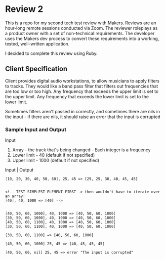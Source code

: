 # Review 2

This is a repo for my second tech test review with Makers. Reviews are an hour-long remote sessions conducted via Zoom. The reviewer roleplays as a product owner with a set of non-technical requirements. The developer uses the Makers dev process to convert these requirements into a working, tested, well-written application.

I decided to complete this review using Ruby.

## Client Specification

Client provides digital audio workstations, to allow musicians to apply filters to tracks.
They would like a band pass filter that filters out frequencies that are too low or too high.
Any frequency that exceeds the upper limit is set to the upper limit.
Any frequency that exceeds the lower limit is set to the lower limit.

Sometimes filters aren't passed in correctly, and sometimes there are nils in the input - if there are nils, it should raise an error that the input is corrupted

### Sample Input and Output

Input

1. Array - the track that's being changed - Each integer is a frequency
2. Lower limit - 40 (default if not specified)
3. Upper limit - 1000 (default if not specified)

Input | Output

```
[10, 20, 30, 40, 50, 60], 25, 45 => [25, 25, 30, 40, 45, 45]


<!-- TEST SIMPLEST ELEMENT FIRST -> then wouldn't have to iterate over an array!
[40], 40, 1000 => [40] -->


[40, 50, 60, 1000], 40, 1000 => [40, 50, 60, 1000]
[30, 50, 60, 1000], 40, 1000 => [40, 50, 60, 1000]
[40, 50, 60, 1100], 40, 1000 => [40, 50, 60, 1000]
[30, 50, 60, 1100], 40, 1000 => [40, 50, 60, 1000]

[30, 50, 60, 1100] => [40, 50, 60, 1000]

[40, 50, 60, 1000] 25, 45 => [40, 45, 45, 45]

[40, 50, 60, nil] 25, 45 => error "The input is corrupted"
```
